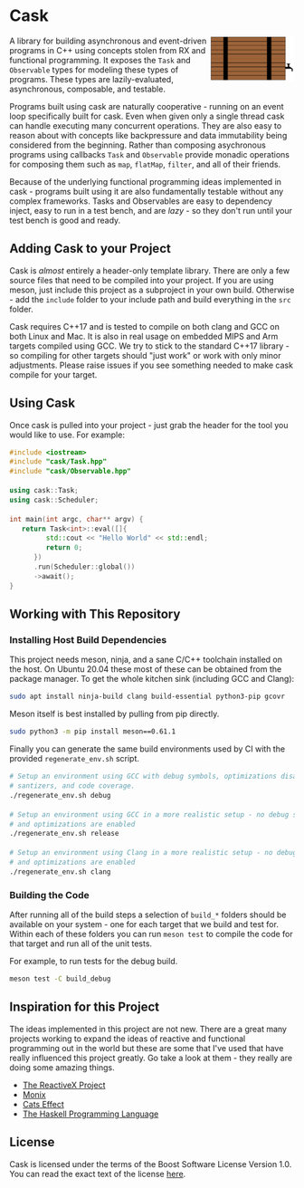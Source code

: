 # Cask

<img align="right" width="150em" src="assets/cask.png"/>

A library for building asynchronous and event-driven programs in C++ using concepts
stolen from RX and functional programming. It exposes the `Task` and `Observable` types
for modeling these types of programs. These types are lazily-evaluated, asynchronous,
composable, and testable.

Programs built using cask are naturally cooperative - running on an event loop specifically
built for cask. Even when given only a single thread cask can handle executing many concurrent
operations. They are also easy to reason about with concepts like backpressure and data
immutability being considered from the beginning. Rather than composing asychronous programs
using callbacks `Task` and `Observable` provide monadic operations for composing them such as
`map`, `flatMap`, `filter`, and all of their friends.

Because of the underlying functional programming ideas implemented in cask - programs built
using it are also fundamentally testable without any complex frameworks. Tasks and Observables
are easy to dependency inject, easy to run in a test bench, and are _lazy_  - so they don't
run until your test bench is good and ready.

## Adding Cask to your Project

Cask is _almost_ entirely a header-only template library. There are only a few source files
that need to be compiled into your project. If you are using meson, just include this project
as a subproject in your own build. Otherwise - add the `include` folder to your include path
and build everything in the `src` folder.

Cask requires C++17 and is tested to compile on both clang and GCC on both Linux and Mac. It
is also in real usage on embedded MIPS and Arm targets compiled using GCC. We try to stick
to the standard C++17 library - so compiling for other targets should "just work" or work with
only minor adjustments. Please raise issues if you see something needed to make cask compile
for your target.

## Using Cask

Once cask is pulled into your project - just grab the header for the tool you would like to
use. For example:

```cpp
#include <iostream>
#include "cask/Task.hpp"
#include "cask/Observable.hpp"

using cask::Task;
using cask::Scheduler;

int main(int argc, char** argv) {
   return Task<int>::eval([]{
         std::cout << "Hello World" << std::endl;
         return 0;
      })
      .run(Scheduler::global())
      ->await();
}

```

## Working with This Repository

### Installing Host Build Dependencies

This project needs meson, ninja, and a sane C/C++ toolchain installed on the host.
On Ubuntu 20.04 these most of these can be obtained from the package manager. To
get the whole kitchen sink (including GCC and Clang):

```bash
sudo apt install ninja-build clang build-essential python3-pip gcovr
```

Meson itself is best installed by pulling from pip directly.

```bash
sudo python3 -m pip install meson==0.61.1
```

Finally you can generate the same build environments used by CI with the provided
`regenerate_env.sh` script.

```bash
# Setup an environment using GCC with debug symbols, optimizations disabled, various
# santizers, and code coverage.
./regenerate_env.sh debug

# Setup an environment using GCC in a more realistic setup - no debug symbols
# and optimizations are enabled
./regenerate_env.sh release

# Setup an environment using Clang in a more realistic setup - no debug symbols
# and optimizations are enabled
./regenerate_env.sh clang
```

### Building the Code

After running all of the build steps a selection of `build_*` folders should be available
on your system - one for each target that we build and test for. Within each of these
folders you can run `meson test` to compile the code for that target and run all of the
unit tests.

For example, to run tests for the debug build.

```bash
meson test -C build_debug
```

## Inspiration for this Project

The ideas implemented in this project are not new. There are a great many projects working
to expand the ideas of reactive and functional programming out in the world but these are
some that I've used that have really influenced this project greatly. Go take a look at
them - they really are doing some amazing things.

- [The ReactiveX Project](http://reactivex.io/)
- [Monix](https://monix.io/)
- [Cats Effect](https://typelevel.org/cats-effect/)
- [The Haskell Programming Language](https://www.haskell.org/)

## License

Cask is licensed under the terms of the Boost Software License Version 1.0. You can
read the exact text of the license [here](LICENSE_1_0.txt).
